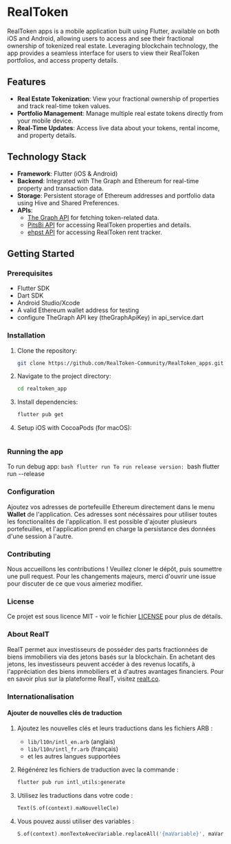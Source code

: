 # RealToken

RealToken apps is a mobile application built using Flutter, available on both iOS and Android, allowing users to access and see their fractional ownership of tokenized real estate. Leveraging blockchain technology, the app provides a seamless interface for users to view their RealToken portfolios, and access property details.

## Features

- **Real Estate Tokenization**: View your fractional ownership of properties and track real-time token values.
- **Portfolio Management**: Manage multiple real estate tokens directly from your mobile device.
- **Real-Time Updates**: Access live data about your tokens, rental income, and property details.

## Technology Stack

- **Framework**: Flutter (iOS & Android)
- **Backend**: Integrated with The Graph and Ethereum for real-time property and transaction data.
- **Storage**: Persistent storage of Ethereum addresses and portfolio data using Hive and Shared Preferences.
- **APIs**: 
  - [The Graph API](https://gateway-arbitrum.network.thegraph.com) for fetching token-related data.
  - [PitsBi API](https://pitswap-api.herokuapp.com) for accessing RealToken properties and details.
  - [ehpst API](https://ehpst.duckdns.org) for accessing RealToken rent tracker.


## Getting Started

### Prerequisites

- Flutter SDK
- Dart SDK
- Android Studio/Xcode
- A valid Ethereum wallet address for testing
- configure TheGraph API key (theGraphApiKey) in api_service.dart

### Installation

1. Clone the repository:
   ```bash
   git clone https://github.com/RealToken-Community/RealToken_apps.git
2. Navigate to the project directory:
    ```bash
    cd realtoken_app
3. Install dependencies:
    ```bash
    flutter pub get
4. Setup iOS with CocoaPods (for macOS):
    ```bash
### Running the app
To run debug app:
    ```bash
    flutter run
To run release version:
    ```bash
    flutter run --release

### Configuration
Ajoutez vos adresses de portefeuille Ethereum directement dans le menu **Wallet** de l'application. Ces adresses sont nécéssaires pour utiliser toutes les fonctionalités de l'application. Il est possible d'ajouter plusieurs portefeuilles, et l'application prend en charge la persistance des données d'une session à l'autre.

### Contributing

Nous accueillons les contributions ! Veuillez cloner le dépôt, puis soumettre une pull request. Pour les changements majeurs, merci d'ouvrir une issue pour discuter de ce que vous aimeriez modifier.

### License

Ce projet est sous licence MIT - voir le fichier [LICENSE](LICENSE) pour plus de détails.

### About RealT

RealT permet aux investisseurs de posséder des parts fractionnées de biens immobiliers via des jetons basés sur la blockchain. En achetant des jetons, les investisseurs peuvent accéder à des revenus locatifs, à l'appréciation des biens immobiliers et à d'autres avantages financiers. Pour en savoir plus sur la plateforme RealT, visitez [realt.co](https://realt.co).

### Internationalisation

#### Ajouter de nouvelles clés de traduction

1. Ajoutez les nouvelles clés et leurs traductions dans les fichiers ARB :
   - `lib/l10n/intl_en.arb` (anglais)
   - `lib/l10n/intl_fr.arb` (français)
   - et les autres langues supportées

2. Régénérez les fichiers de traduction avec la commande :
   ```bash
   flutter pub run intl_utils:generate
   ```

3. Utilisez les traductions dans votre code :
   ```dart
   Text(S.of(context).maNouvelleCle)
   ```

4. Vous pouvez aussi utiliser des variables :
   ```dart
   S.of(context).monTexteAvecVariable.replaceAll('{maVariable}', maVariableValeur)
   ```


